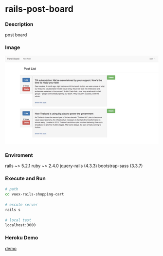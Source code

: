 # rails-post-board

<h3>Description</h3>
  post board

<h3>Image</h3>
  <p align="center" >
      <img src="./postboard.png">
  </p>

<h3>Enviroment</h3>
  rails ~> 5.2.1
  ruby ~> 2.4.0
  jquery-rails (4.3.3)
  bootstrap-sass (3.3.7)


<h3>Execute and Run</h3> 

``` bash
# path
cd vuex-rails-shopping-cart

# excute server
rails s

# local test
localhost:3000
```

<h3>Heroku Demo</h3>
<a href="https://infinite-reef-53475.herokuapp.com/
" target="_blank">demo</a>


